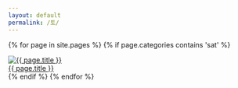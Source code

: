 ```yaml
---
layout: default
permalink: /토/
---
```

<script>
	window.onload=function(){document.getElementById("msat").className="ctd"};
</script>
{% for page in site.pages %}
{% if page.categories contains 'sat' %}
	<div id="info">
	<a href="{{ page.url | prepend: site.baseurl }}">
	<img id="info" alt="{{ page.title }}" src="{{ page.img }}">
	</a>
	</div>
	<div id="info"><a href="{{ page.url | prepend: site.baseurl }}">{{ page.title }}</a></div>
{% endif %}
{% endfor %}